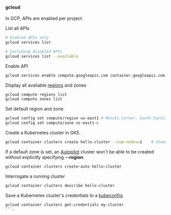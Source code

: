 #### gcloud

In GCP, APIs are enabled per project.

List all APIs

```sh
# Enabled APIs only
gcloud services list 

# Including disabled APIs
gcloud services list --available
```

Enable API

```sh
gcloud services enable compute.googleapis.com container.googleapis.com
```

Display all available [regions](https://cloud.google.com/compute/docs/regions-zones) and zones

```sh
gcloud compute regions list
gcloud compute zones list
```

Set default region and zone

```sh
gcloud config set compute/region us-east1 # Moncks Corner, South Carolina
gcloud config set compute/zone us-east1-c
```

Create a Kubernetes cluster in GKE.

```sh
gcloud container clusters create hello-cluster --num-nodes=1    # Standard cluster
```

If a default zone is set, an [Autopilot](#gke) cluster won't be able to be created without explicitly specifying **--region**.

```sh
gcloud container clusters create-auto hello-cluster
```

Interrogate a running cluster

```sh
gcloud container clusters describe hello-cluster
```

Save a Kubernetes cluster's credentials to a [kubeconfig](/Containers#kubeconfig).

```sh
gcloud container clusters get-credentials my-cluster
```-